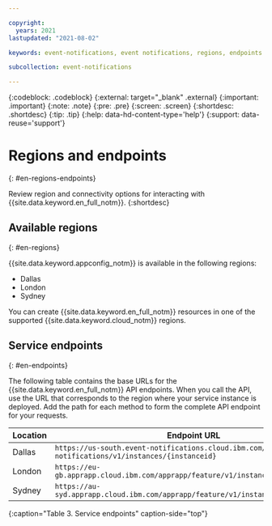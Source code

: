 ```yaml
---

copyright:
  years: 2021
lastupdated: "2021-08-02"

keywords: event-notifications, event notifications, regions, endpoints

subcollection: event-notifications

---
```


{:codeblock: .codeblock}
{:external: target="_blank" .external}
{:important: .important}
{:note: .note}
{:pre: .pre}
{:screen: .screen}
{:shortdesc: .shortdesc}
{:tip: .tip}
{:help: data-hd-content-type='help'}
{:support: data-reuse='support'}

# Regions and endpoints
{: #en-regions-endpoints}

Review region and connectivity options for interacting with {{site.data.keyword.en_full_notm}}.
{:shortdesc}

## Available regions
{: #en-regions}

{{site.data.keyword.appconfig_notm}} is available in the following regions:

- Dallas
- London
- Sydney

You can create {{site.data.keyword.en_full_notm}} resources in one of the supported {{site.data.keyword.cloud_notm}} regions.

## Service endpoints
{: #en-endpoints}

The following table contains the base URLs for the {{site.data.keyword.en_full_notm}} API endpoints. When you call the API, use the URL that corresponds to the region where your service instance is deployed. Add the path for each method to form the complete API endpoint for your requests.

|Location     |Endpoint URL      |
|-------------|------------------|
|Dallas |`https://us-south.event-notifications.cloud.ibm.com/event-notifications/v1/instances/{instanceid}` |
|London |`https://eu-gb.apprapp.cloud.ibm.com/apprapp/feature/v1/instances/{instanceid}` |
|Sydney |`https://au-syd.apprapp.cloud.ibm.com/apprapp/feature/v1/instances/{instanceid}` |
{:caption="Table 3. Service endpoints" caption-side="top"}
